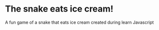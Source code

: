 # The snake eats ice cream!

A fun game of a snake that eats ice cream created during learn Javascript
